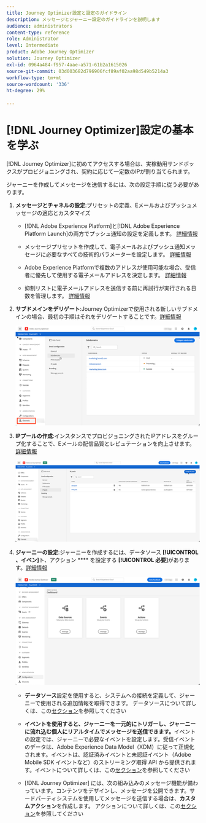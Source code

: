 ```yaml
---
title: Journey Optimizer設定と設定のガイドライン
description: メッセージとジャーニー設定のガイドラインを説明します
audience: administrators
content-type: reference
role: Administrator
level: Intermediate
product: Adobe Journey Optimizer
solution: Journey Optimizer
exl-id: 0964a484-f957-4aae-a571-61b2a1615026
source-git-commit: 03d003682d796906fcf89af02aa98d549b5214a3
workflow-type: tm+mt
source-wordcount: '336'
ht-degree: 29%

---
```



# [!DNL Journey Optimizer]設定の基本を学ぶ

[!DNL Journey Optimizer]に初めてアクセスする場合は、実稼動用サンドボックスがプロビジョニングされ、契約に応じて一定数のIPが割り当てられます。

ジャーニーを作成してメッセージを送信するには、次の設定手順に従う必要があります。

1. **メッセージとチャネルの設定**:プリセットの定義、Eメールおよびプッシュメッセージの適応とカスタマイズ

   * [!DNL Adobe Experience Platform]と[!DNL Adobe Experience Platform Launch]の両方でプッシュ通知の設定を定義します。 [詳細情報](../push-gs.md)

   * メッセージプリセットを作成して、電子メールおよびプッシュ通知メッセージに必要なすべての技術的パラメーターを設定します。 [詳細情報](message-presets.md)

   * Adobe Experience Platformで複数のアドレスが使用可能な場合、受信者に優先して使用する電子メールアドレスを決定します。 [詳細情報](primary-email-addresses.md)

   * 抑制リストに電子メールアドレスを送信する前に再試行が実行される日数を管理します。 [詳細情報](manage-suppression-list.md)

   <!--
    * Understand push notification flow. [Learn more](../push-gs.md)
    -->

1. **サブドメインをデリゲート**:Journey Optimizerで使用される新しいサブドメインの場合、最初の手順はそれをデリゲートすることです。[詳細情報](about-subdomain-delegation.md)

   ![](../assets/subdomain.png)

1. **IPプールの作成**:インスタンスでプロビジョニングされたIPアドレスをグループ化することで、Eメールの配信品質とレピュテーションを向上させます。[詳細情報](ip-pools.md)

   ![](../assets/ip-pool.png)

1. **ジャーニーの設定**:ジャーニーを作成するには、データソース **[!UICONTROL 、イベン]**&#x200B;ト、アクション **** を設定する **[!UICONTROL 必要]**&#x200B;があります。[詳細情報](about-data-sources-events-actions.md)

   ![](../assets/admin-menu.png)

   * **データソース**&#x200B;設定を使用すると、システムへの接続を定義して、ジャーニーで使用される追加情報を取得できます。 データソースについて詳しくは、この[セクション](../datasource/about-data-sources.md)を参照してください

   * **イベントを使用すると、ジャーニーを一元的にトリガーし、ジャーニーに流れ込む個人にリアルタイムでメッセージを送信できます。**&#x200B;イベントの設定では、ジャーニーで必要なイベントを設定します。受信イベントのデータは、Adobe Experience Data Model（XDM）に従って正規化されます。イベントは、認証済みイベントと未認証イベント（Adobe Mobile SDK イベントなど）のストリーミング取得 API から提供されます。イベントについて詳しくは、この[セクション](../event/about-events.md)を参照してください

   * [!DNL Journey Optimizer] には、次の組み込みのメッセージ機能が備わっています。コンテンツをデザインし、メッセージを公開できます。サードパーティシステムを使用してメッセージを送信する場合は、**カスタムアクション**&#x200B;を作成します。 アクションについて詳しくは、この[セクション](../action/action.md)を参照してください